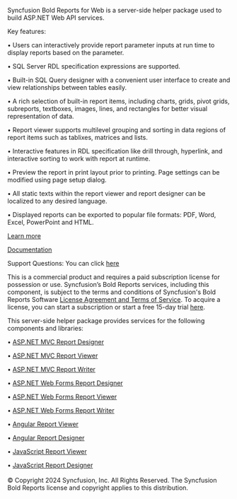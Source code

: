 Syncfusion Bold Reports for Web is a server-side helper package used to build ASP.NET Web API services.

Key features:

• Users can interactively provide report parameter inputs at run time to display reports based on the parameter.

• SQL Server RDL specification expressions are supported.

• Built-in SQL Query designer with a convenient user interface to create and view relationships between tables easily.

• A rich selection of built-in report items, including charts, grids, pivot grids, subreports, textboxes, images, lines, and rectangles for better visual representation of data.

• Report viewer supports multilevel grouping and sorting in data regions of report items such as tablixes, matrices and lists.

• Interactive features in RDL specification like drill through, hyperlink, and interactive sorting to work with report at runtime.

• Preview the report in print layout prior to printing. Page settings can be modified using page setup dialog.

• All static texts within the report viewer and report designer can be localized to any desired language.

• Displayed reports can be exported to popular file formats: PDF, Word, Excel, PowerPoint and HTML.

[Learn more](https://www.boldreports.com/features?utm_source=nuget&utm_medium=listing&utm_campaign=boldreports-web-nuget)

[Documentation](https://help.boldreports.com/embedded-reporting/aspnet-web-forms-reporting?utm_source=nuget&utm_medium=listing&utm_campaign=boldreports-web-nuget)

Support Questions: You can click [here](https://support.boldreports.com?utm_source=nuget&utm_medium=listing&utm_campaign=boldreports-web-nuget)

This is a commercial product and requires a paid subscription license for possession or use. Syncfusion’s Bold Reports services, including this component, is subject to the terms and conditions of Syncfusion's Bold Reports Software [License Agreement and Terms of Service](https://www.boldreports.com/terms-of-use/?utm_source=nuget&utm_medium=listing&utm_campaign=boldreports). To acquire a license, you can start a subscription or start a free 15-day trial [here](https://www.boldreports.com/pricing/?utm_source=nuget&utm_medium=listing&utm_campaign=boldreports).

This server-side helper package provides services for the following components and libraries:

• [ASP.NET MVC Report Designer](https://www.boldreports.com/embedded-reporting/aspnet-mvc-report-designer?utm_source=nuget&utm_medium=listing&utm_campaign=boldreports-web-report-designer-mvc-nuget)

• [ASP.NET MVC Report Viewer](https://www.boldreports.com/embedded-reporting/aspnet-mvc-report-viewer?utm_source=nuget&utm_medium=listing&utm_campaign=boldreports-web-report-viewer-mvc-nuget)

• [ASP.NET MVC Report Writer](https://www.boldreports.com/embedded-reporting/aspnet-mvc-report-writer?utm_source=nuget&utm_medium=listing&utm_campaign=boldreports-web-report-writer-mvc-nuget)

• [ASP.NET Web Forms Report Designer](https://www.boldreports.com/embedded-reporting/aspnet-web-forms-report-designer?utm_source=nuget&utm_medium=listing&utm_campaign=boldreports-web-report-designer-web-forms-nuget)

• [ASP.NET Web Forms Report Viewer](https://www.boldreports.com/embedded-reporting/aspnet-web-forms-report-viewer?utm_source=nuget&utm_medium=listing&utm_campaign=boldreports-web-report-viewer-web-forms-nuget)

• [ASP.NET Web Forms Report Writer](https://www.boldreports.com/embedded-reporting/aspnet-web-forms-report-writer?utm_source=nuget&utm_medium=listing&utm_campaign=boldreports-web-report-writer-web-forms-nuget)

• [Angular Report Viewer](https://www.boldreports.com/embedded-reporting/angular-report-viewer?utm_source=nuget&utm_medium=listing&utm_campaign=boldreports-web-report-viewer-angular-nuget)

• [Angular Report Designer](https://www.boldreports.com/embedded-reporting/angular-report-designer?utm_source=nuget&utm_medium=listing&utm_campaign=boldreports-web-report-designer-angular-nuget)

• [JavaScript Report Viewer](https://www.boldreports.com/embedded-reporting/javascript-report-viewer?utm_source=nuget&utm_medium=listing&utm_campaign=boldreports-web-report-viewer-javascript-nuget)

• [JavaScript Report Designer](https://www.boldreports.com/embedded-reporting/javascript-report-designer?utm_source=nuget&utm_medium=listing&utm_campaign=boldreports-web-report-designer-javascript-nuget)
<br>
<br>
© Copyright 2024 Syncfusion, Inc. All Rights Reserved. The Syncfusion Bold Reports license and copyright applies to this distribution.